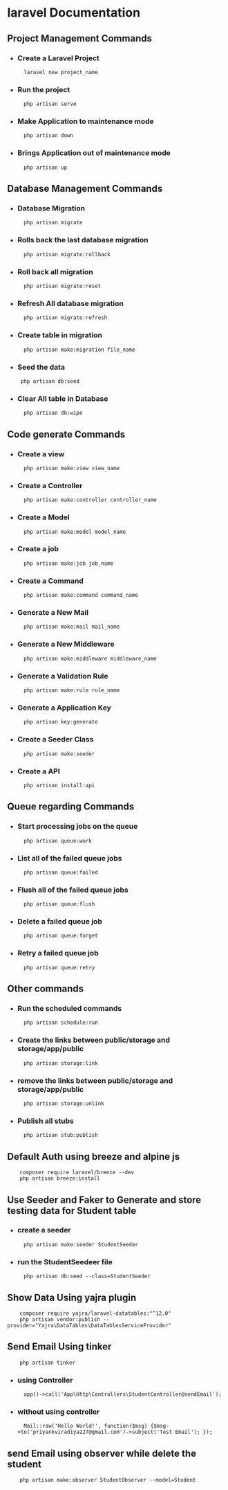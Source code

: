# laravel Documentation

## Project Management Commands

- ### Create a Laravel Project
        laravel new project_name

- ### Run the project
        php artisan serve

- ### Make Application to maintenance mode
        php artisan down

- ### Brings Application out of maintenance mode
        php artisan up

## Database Management Commands

- ### Database Migration
        php artisan migrate

- ### Rolls back the last database migration
        php artisan migrate:rollback

- ### Roll back all migration
        php artisan migrate:reset

- ### Refresh All database migration
        php artisan migrate:refresh

- ### Create table in migration
        php artisan make:migration file_name

-  ### Seed the data
        php artisan db:seed

- ### Clear All table in Database
        php artisan db:wipe

## Code generate Commands

- ### Create a view
        php artisan make:view view_name

- ### Create a Controller
        php artisan make:controller controller_name

- ### Create a Model
        php artisan make:model model_name

- ### Create a job
        php artisan make:job job_name

- ### Create a Command
        php artisan make:command command_name

- ### Generate a New Mail
        php artisan make:mail mail_name

- ### Generate a New Middleware
        php artisan make:middleware middleware_name

- ### Generate a Validation Rule
        php artisan make:rule rule_name

- ### Generate a Application Key
        php artisan key:generate

- ### Create a Seeder Class
        php artisan make:seeder

- ### Create a API
        php artisan install:api

## Queue regarding Commands

- ###  Start processing jobs on the queue
        php artisan queue:work

- ### List all of the failed queue jobs
        php artisan queue:failed

- ### Flush all of the failed queue jobs
        php artisan queue:flush

- ### Delete a failed queue job
        php artisan queue:forget

- ### Retry a failed queue job
        php artisan queue:retry

## Other commands

- ### Run the scheduled commands
        php artisan schedule:run   

- ### Create the links between public/storage and storage/app/public
        php artisan storage:link

- ### remove the links between public/storage and storage/app/public
        php artisan storage:unlink

- ### Publish all stubs
        php artisan stub:publish

## Default Auth using breeze and alpine js

        composer require laravel/breeze --dev
        php artisan breeze:install

## Use Seeder and Faker to Generate and store testing data for Student table

- ### create a seeder
        php artisan make:seeder StudentSeeder

- ### run the StudentSeedeer file
        php artisan db:seed --class=StudentSeeder

## Show Data Using yajra plugin
        composer require yajra/laravel-datatables:"^12.0"
        php artisan vendor:publish --provider="Yajra\DataTables\DataTablesServiceProvider"

## Send Email Using tinker
        php artisan tinker

- ### using Controller
        app()->call('App\Http\Controllers\StudentController@sendEmail');

- ### without using controller
        Mail::raw('Hello World!', function($msg) {$msg->to('priyankviradiya227@gmail.com')->subject('Test Email'); });

## send Email using observer while delete the student
        php artisan make:observer StudentObserver --model=Student